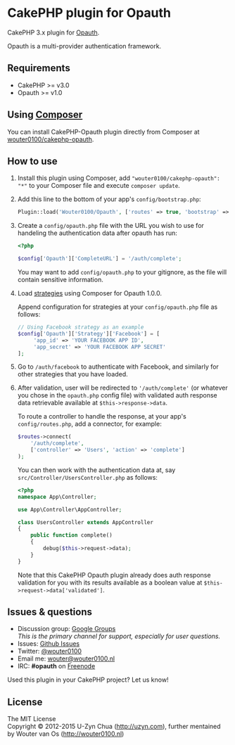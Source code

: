 CakePHP plugin for Opauth
=========================

CakePHP 3.x plugin for [Opauth](https://github.com/opauth/opauth).

Opauth is a multi-provider authentication framework.

Requirements
---------
- CakePHP >= v3.0
- Opauth >= v1.0

Using [Composer](http://getcomposer.org/)
-----------
You can install CakePHP-Opauth plugin directly from Composer at [wouter0100/cakephp-opauth](http://packagist.org/packages/wouter0100/cakephp-opauth).

How to use
----------
1. Install this plugin using Composer, add `"wouter0100/cakephp-opauth": "*"` to your Composer file and execute `composer update`.

2. Add this line to the bottom of your app's `config/bootstrap.php`:

   ```php
   Plugin::load('Wouter0100/Opauth', ['routes' => true, 'bootstrap' => true]);
   ```

3. Create a `config/opauth.php` file with the URL you wish to use for handeling the authentication data after opauth has run:

   ```php
   <?php

   $config['Opauth']['CompleteURL'] = '/auth/complete';
   ```
   You may want to add `config/opauth.php` to your gitignore, as the file will contain sensitive information.

4. Load [strategies](https://github.com/uzyn/opauth/wiki/list-of-strategies) using Composer for Opauth 1.0.0.

   Append configuration for strategies at your `config/opauth.php` file as follows:
   ```php
   // Using Facebook strategy as an example
   $config['Opauth']['Strategy']['Facebook'] = [
        'app_id' => 'YOUR FACEBOOK APP ID',
        'app_secret' => 'YOUR FACEBOOK APP SECRET'
   ];
   ```

5. Go to `/auth/facebook` to authenticate with Facebook, and similarly for other strategies that you have loaded.

6. After validation, user will be redirected to `'/auth/complete'` (or whatever you chose in the `opauth.php`
   config file) with validated auth response data retrievable available at `$this->response->data`.

   To route a controller to handle the response, at your app's `config/routes.php`, add a connector, for example:

   ```php
   $routes->connect(
       '/auth/complete',
       ['controller' => 'Users', 'action' => 'complete']
   );
   ```

   You can then work with the authentication data at, say `src/Controller/UsersController.php` as follows:
   
   ```php
   <?php
   namespace App\Controller;

   use App\Controller\AppController;

   class UsersController extends AppController
   {
       public function complete()
       {
           debug($this->request->data);
       }
   }
   ```

   Note that this CakePHP Opauth plugin already does auth response validation for you with its results available
   as a boolean value at `$this->request->data['validated']`.

Issues & questions
-------------------
- Discussion group: [Google Groups](https://groups.google.com/group/opauth)  
  _This is the primary channel for support, especially for user questions._
- Issues: [Github Issues](https://github.com/wouter0100/cakephp-opauth/issues)  
- Twitter: [@wouter0100](http://twitter.com/wouter0100)  
- Email me: wouter@wouter0100.nl
- IRC: **#opauth** on [Freenode](http://webchat.freenode.net/?channels=opauth&uio=d4)

<p>Used this plugin in your CakePHP project? Let us know!</p>

License
---------
The MIT License  
Copyright © 2012-2015 U-Zyn Chua (http://uzyn.com), further mentained by Wouter van Os (http://wouter0100.nl)
